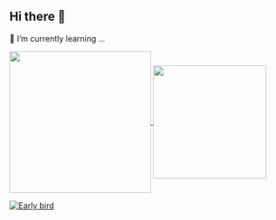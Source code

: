 ## Hi there 👋

🌱 I’m currently learning ...

<a href="https://github.com/anuraghazra/convoychat">
  <img height=250 align="center" src="https://github-readme-stats.vercel.app/api/top-langs?username=shinsung3&layout=donut&langs_count=6&card_width=320&hide_title=true" />
</a>
<a href="https://github.com/anuraghazra/github-readme-stats">
  <img height=200 align="center" src="https://github-readme-stats.vercel.app/api?username=shinsung3&theme=dracula&hide_title=true" />
</a>

[![Early bird](https://github-profile-summary-cards.vercel.app/api/cards/productive-time?username=shinsung3&theme=default&utcOffset=9)](https://github.com/shinsung3)
